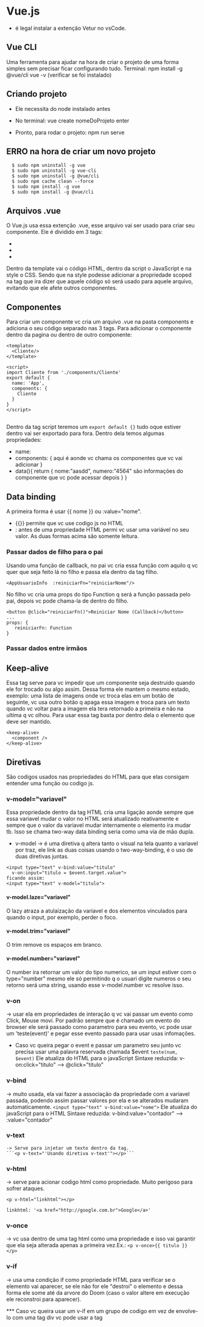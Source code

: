 # Vue.js
- é legal instalar a extenção Vetur no vsCode.

## Vue CLI
Uma ferramenta para ajudar na hora de criar o projeto de uma forma simples sem precisar ficar configurando tudo.
Terminal:
  npm install -g @vue/cli 
  vue -v (verificar se foi instalado)

## Criando projeto
- Ele necessita do node instalado antes
- No terminal: 
    vue create nomeDoProjeto
    enter

- Pronto, para rodar o projeto:
    npm run serve

## ERRO na hora de criar um novo projeto
```
  $ sudo npm uninstall -g vue
  $ sudo npm uninstall -g vue-cli
  $ sudo npm uninstall -g @vue/cli
  $ sudo npm cache clean --force
  $ sudo npm install -g vue
  $ sudo npm install -g @vue/cli
```

## Arquivos .vue
O Vue.js usa essa extenção .vue, esse arquivo vai ser usado para criar seu componente. 
Ele é dividido em 3 tags:
  - <template></template>
  - <script></script>
  - <style></style>
Dentro da template vai o código HTML, dentro da script o JavaScript e na style o CSS. Sendo que na style podesse adicionar a propriedade scoped na tag que ira dizer que aquele código só será usado para aquele arquivo, evitando que ele afete outros componentes.

## Componentes
Para criar um componente vc cria um arquivo .vue na pasta components e adiciona o seu código separado nas 3 tags.
Para adicionar o componente dentro da pagina ou dentro de outro componente: 
```
<template>
  <Cliente/>
</template>

<script>
import Cliente from './components/Cliente'
export default {
  name: 'App',
  components: {
    Cliente
  }
}
</script>
```
## <script></script>
Dentro da tag script teremos um `export default {}` tudo oque estiver dentro vai ser exportado para fora.
Dentro dela temos algumas propriedades:
  - name:
  - components: { aqui é aonde vc chama os componentes que vc vai adicionar }
  - data(){ return { nome:"aasdd", numero:"4564" são informações do componente que vc pode acessar depois } }

## Data binding
A primeira forma é usar {{ nome }} ou :value="nome".
  - {{}} permite que vc use codigo js no HTML
  - : antes de uma propriedade HTML permi vc usar uma variável no seu valor.
As duas formas acima são somente leitura.


### Passar dados de filho para o pai
Usando uma função de callback, no pai vc cria essa função com aquilo q vc quer que seja feito lá no filho e passa ela dentro da tag filho.
```
<AppUsuarioInfo  :reiniciarFn="reiniciarNome"/>
```
No filho vc cria uma props do tipo Function q será a função passada pelo pai, depois vc pode chama-la de dentro do filho.
```
<button @click="reiniciarFn()">Reiniciar Nome (Callback)</button>
...
props: {
   reiniciarFn: Function
}
```

### Passar dados entre irmãos


## Keep-alive
Essa tag serve para vc impedir que um componente seja destruido quando ele for trocado ou algo assim. Dessa forma ele mantem o mesmo estado, exemplo: uma lista de imagens onde vc troca elas em um botão de seguinte, vc usa outro botão q apaga essa imagem e troca para um texto quando vc voltar para a imagem ela tera retornado a primeira e não na ultima q vc olhou. Para usar essa tag basta por dentro dela o elemento que deve ser mantido.
```
<keep-alive>
  <component />
</keep-alive>
```

## Diretivas
São codigos usados nas propriedades do HTML para que elas consigam entender uma função ou codigo js.

  ### v-model="variavel"
  Essa propriedade dentro da tag HTML cria uma ligação aonde sempre que essa variavel mudar o valor no HTML será atualizado reativamente e sempre que o valor da variavel mudar internamente o elemento ira mudar tb. Isso se chama two-way data binding seria como uma via de mão dupla.
  - v-model -> é uma diretiva q altera tanto o visual na tela quanto a variavel por traz, ele link as duas coisas usando o two-way-binding, é o uso de duas diretivas juntas.
  ```
  <input type="text" v-bind:value="titulo"
    v-on:input="titulo = $event.target.value">
  ficando assim:
  <input type="text" v-model="titulo">
  ```
  #### v-model.laze="variavel"
  O lazy atraza a atulaização da variavel e dos elementos vinculados para quando o input, por exemplo, perder o foco.
  #### v-model.trim="variavel"
  O trim remove os espaços em branco.
  #### v-model.number="variavel"
  O number ira retornar um valor do tipo numerico, se um input estiver com o type="number" mesmo ele só permitindo q o usuari digite numeros o seu retorno será uma string, usando esse v-model.number vc resolve isso.

  ### v-on 
  -> usar ela em propriedades de interação q vc vai passar um evento como Click, Mouse movi. Por padrão sempre que é chamado um evento do browser ele será passado como parametro para seu evento, vc pode usar um 'teste(event)' e pegar esse evento passado para usar usas infomações.
  - Caso vc queira pegar o event e passar um parametro seu junto vc precisa usar uma palavra reservada chamada $event
  `teste(num, $event)`
  Ele atualiza do HTML para o javaScript
  Sintaxe reduzida: v-on:click="titulo" --> @click="titulo" 

  ### v-bind 
  -> muito usada, ela vai fazer a associação da propriedade com a variavel passada, podendo assim passar valores por ela e se alterados mudaram automaticamente.
  `<input type="text" v-bind:value="nome">`
  Ele atualiza do javaScript para o HTML
  Sintaxe reduzida: v-bind:value="contador" --> :value="contador"

  ### v-text
    -> Serve para injetar um texto dentro da tag.
    ```<p v-text="'Usando diretiva v-text'"></p>```
    
  ### v-html 
  -> serve para acionar codigo html como propriedade.
  Muito perigoso para sofrer ataques. 
  ```
  <p v-html="linkhtml"></p>

  linkhtml: '<a href="http://google.com.br">Google</a>'
  ```

  ### v-once 
  -> vc usa dentro de uma tag html como uma propriedade e isso vai garantir que ela seja alterada apenas a primeira vez.Ex.: `<p v-once>{{ titulo }}</p>`

  ### v-if 
  -> usa uma condição if como propriedade HTML para verificar se o elemento vai aparecer, se ele não for ele "destroi" o elemento e dessa forma ele some até da arvore do Doom (caso o valor altere em execução ele reconstroi para aparecer).

  *** Caso vc queira usar um v-if em um grupo de codigo em vez de envolve-lo com uma tag div vc pode usar a tag <template> essa tag vai funcionar igual a div com a diferença de q quando o elemento for renderizado na tela ela some deixando os itens juntos mas sem nem uma tag agrupando.

  ### v-else 
  -> deve ser usado logo abaixo ao v-if

  ### v-else-if

  ### v-show 
  -> usa uma condição igual ao if mas para sumir com o elemento ele usa um display: none. Não existe uma opção para o else. Ele é bom para esconder algum conteúdo q vc vai reutilizar, um menu por exemplo, mas lembre-se o codigo está lá e pode ser acessado pelo código se for alguma coisa de segurança é melhor usar o v-if.

  ### v-for 
  -> ele vai replicar o código HTML que ficar dentro da estrutura para cada elemento que tiver no objeto passado pra ele.
  ```
  <div v-for="cliente in clientes" :key="cliente.id">
    <Cliente :cliente="cliente"/>
  </div>
  ```   
  lá no data() tem que ter o retorno de todos os cliente é obrigatório ter uma key diferente para cada um deles.
  Essa estrutura for pode devolver um índece tb
  ```
  <div v-for="(cliente, index) in clientes" :key="cliente.id">
    <Cliente :cliente="cliente"/>
    <p>{{ index }}</p>
  </div>
  ```


## Classes condicionais (troca de classe em execução)

```
<div :class="{'cliente': !isPremium, 'cliente-premium': isPremium}">

// quando isPremium for false ele vai add na class o 'cliente', quando isPremium for verdadeiro ele add a class 'cliente-premium'


<script>
export default {
  data(){
    return {
      isPremium: false
    }
  }
}
</script>
```




  

## Ref
é uma propriedade do vue que serve para vc referenciar um elemento do HTML.

## Style scoped
`<style scoped></style>`
Faz com que o código css digitado dentro só afete os elementos desse componente, garantindo assim q não terão efeitos colaterais em outros elementos de outros lugares. O escopo alcança até os filhos direto.

## Caminho Global
Quando vc referencia um local de arquivo em um import por exemplo: `import elemento from './components/elemento.vue'` vc está usando o caminho relativo. Se vc mudar o componente pai de lugar vc tera q alterar todos os imports. 
O caminho Global sempre inicia da pasta src e assim vc não precisa mais ficar trocando os imports.
`import elemento from '@/components/elemento.vue'` 

## Nomenclatura de arquivos


## Bibliotecas

### loadsh
Uma biblioteca para ordenar uma lista da forma que quiser. 
terminal: npm i --save lodash
Dentro da tag script do seu componente:
`import _ from 'lodash';`
